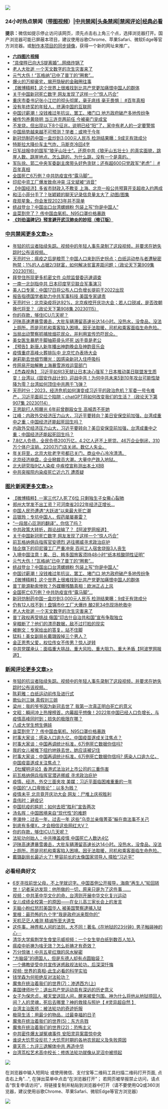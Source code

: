 ![](https://raw.githubusercontent.com/jsvpn/jsproxy/dev/64photo/fqnews-qr.jpg)

<div id="tt">
<h3>24小时热点禁闻（<a href="https://aaa.v2dns.tk/?QAjUl=BgRp5UNKRn&T5Vk=fPVH&Q59Ab=WxGE" target="_blank">带图视频</a>）|<a href="#%E4%B8%AD%E5%85%B1%E7%A6%81%E9%97%BB%E6%9B%B4%E5%A4%9A%E6%96%87%E7%AB%A0">中共禁闻</a>|<a href="#%E5%9B%BE%E7%89%87%E6%96%B0%E9%97%BB%E6%9B%B4%E5%A4%9A%E6%96%87%E7%AB%A0">头条禁闻</a>|<a href="#%E6%96%B0%E9%97%BB%E8%AF%84%E8%AE%BA%E6%9B%B4%E5%A4%9A%E6%96%87%E7%AB%A0">禁闻评论|<a href="#%E5%BF%85%E7%9C%8B%E7%BB%8F%E5%85%B8%E5%A5%BD%E6%96%87">经典必看</a></h3>
<div><b>提示：</b>微信如提示停止访问该网页，须先点击右上角三个点，选择浏览器打开。国产浏览器可能已屏蔽本项目，建议使用谷歌Chrome、苹果Safari、微软Edge等官方浏览器。或<a href="%E5%88%B6%E4%BD%9Cgit%E7%A6%81%E9%97%BB%E9%95%9C%E5%83%8F.md">制作本项目的同步镜像</a>，获得一个新的网址来推广。</div>
<ul>
<li><b><a href="http://d2.v2rss.gq/64.mp4" target="_blank">六四图片视频</a></b></li>
<li><a href="/yule/20230116/1836919.md">“具俊晔已向大S提离婚”…网络炸锅了</a></li>
<li><a href="/topimagenews/20230116/1836879.md">老人大批逝 一个天文数字的次生灾害来了</a></li>
<li><a href="/topimagenews/20230116/1836965.md">元气大伤！“瓦格纳”已中了普丁的“圈套”…</a></li>
<li><a href="/cnnews/20230116/1837004.md">爆火的万柳豪宅，揭开隐秘的金融圈往事</a></li>
<li><a href="/topimagenews/20230116/1836915.md">【微博精粹】这个世界上很难找到比共产党更加痛恨中国人的群体</a></li>
<li><a href="/topimagenews/20230117/1837143.md">关于中国新冠死亡数字 网友发现了这样一个“惊人巧合”</a></li>
<li><a href="/sohnews/20230117/1837147.md">重庆市委书记张小江烂的彻头彻尾，毫无底线 毫无畏惧｜ #百年真相</a></li>
<li><a href="/cnnews/20230116/1836995.md">没有年终奖的年轻人，挤满中国的互联网</a></li>
<li><a href="/topimagenews/20230116/1836924.md">中国讨薪潮！没钱难过年抗议、罢工、堵门口 地方政府破产多地传纷争</a></li>
<li><a href="/yule/20230117/1837161.md">被传包养黄晓明 当三连克两前任 今被豪门宠成宝</a></li>
<li><a href="/health/20230116/1836957.md">不发烧，但出现以下8个征兆，说明已经“阳”了，家中有老人的一定要警惕</a></li>
<li><a href="/baitai/20230116/1837038.md">中国局势越来越不可预测？学者：或垮于今年</a></li>
<li><a href="/topimagenews/20230116/1836904.md">新冠仿制药中国一盒炒到3,000元人民币 检测结果曝：9成无有效成分</a></li>
<li><a href="/worldnews/20230116/1836980.md">特斯拉大降价车主气炸，马斯克冷回4字</a></li>
<li><a href="/sohnews/20230116/1837044.md">日军战报中的国军“狼牙山壮士”。还原中共《狼牙山五壮士》的真实面貌，跳崖人数、跳崖地点、怎么跳的，为什么跳，没有一个是真的。</a></li>
<li><a href="/sohnews/20230117/1837146.md">军队徐、郭二中央军委副主席带头好色贪财；还有超600只党政军“老虎”｜ #百年真相</a></li>
<li><a href="/topimagenews/20230116/1836907.md">全国死亡6万例？中共防疫宣传“露马脚”…</a></li>
<li><a href="/cnnews/20230117/1837138.md">印尼中资工厂爆发致命冲突 汪文斌被“消音”</a></li>
<li><a href="/headline/20230116/1836986.md">【中国经济】多省市财政入不敷支 上海、北京一般公共预算开支超收入约两成</a></li>
<li><a href="/yule/20230117/1837139.md">和汪小菲分手了？张颖颖的聊天记录信息量太大了 动图/图集</a></li>
<li><a href="/baitai/20230116/1836991.md">夜观星象，你会发现2023年并不简单</a></li>
<li><a href="/topimagenews/20230116/1836947.md">统战登台？中国出口台湾螺蛳粉 包装上写“你是中国人”</a></li>
<li><a href="/comments/20230117/1837133.md">韭菜割完了？ 传中国血氧机、N95口罩价格暴跌</a></li>
<li><b><a href="/comments/20200207/1272816.md" target="_blank">《刘伯温碑记》预言避开武汉肺炎的妙招（修订版）</a></b></li>
</ul>
</div>

<div class="catlist">
<h3><a href="/cbnews/" target="_blank">中共禁闻</a><span><a href="/cbnews/" target="_blank" rel="nofollow">更多文章>></a></span></h3>
<ul>
<li><a href="/comments/20230117/1837301.md" target="_blank">年轻的抗议者陆续失踪。视频中的年轻人事先录制了这段视频，并要求在她失踪时公布该视频。</a></li>
<li><a href="/cbnews/20230117/1837286.md" target="_blank">天亮时分：瘟疫之后是粮荒？中国人口来到历史拐点；白纸运动参与者遭秘密拘禁；1%的人占据2/3财富，如何解决贫富差距问题；（政论天下第909集 20230116）</a></li>
<li><a href="/cbnews/20230116/1837077.md" target="_blank">拜登住所现更多机密文件 众院监督委迅速调查</a></li>
<li><a href="/cbnews/20230116/1837072.md" target="_blank">一南一北剑指中共 日本印度罕见联合军事演习</a></li>
<li><a href="/cbnews/20230116/1837068.md" target="_blank">美人口专家：中国17日将公布人口负增长提前于2022出现</a></li>
<li><a href="/cbnews/20230116/1836984.md" target="_blank">报告指德国学者助力中共军事科技 美国专家谴责</a></li>
<li><a href="/cbnews/20230116/1836903.md" target="_blank">天亮时分：北京染疫将达92%，北京疾控开庆功大会；若人口锐减，是否改朝换代将至？（政论天下第908集 20230115）</a></li>
<li><a href="/comments/20230116/1836873.md" target="_blank">你的存款，够住ICU几天呢？</a></li>
<li><a href="/comments/20230116/1836858.md" target="_blank">沪陕高速遭暴雪袭击，大批车辆滞留高速长达14小时。没热水，没食品，没法上厕所，而是司机和乘客陷入困境。因无法取暖，司机和乘客面临生命危险。</a></li>
<li><a href="/comments/20230116/1836754.md" target="_blank">当局出动警察抓捕放烟花民众，并利用宣传恐吓民众。</a></li>
<li><a href="/cbnews/20230116/1836751.md" target="_blank">美女医生暴肥手脚抽筋骨头坏死 凶手竟是老公</a></li>
<li><a href="/cbnews/20230115/1836714.md" target="_blank">【预告】新唐人新年播出神韵晚会及神韵音乐会</a></li>
<li><a href="/cbnews/20230115/1836673.md" target="_blank">疫情重症高峰火葬排队中 北京忙办表扬大会</a></li>
<li><a href="/cbnews/20230115/1836670.md" target="_blank">谢莉斯去世细节曝光：因感染新冠入住呼吸科</a></li>
<li><a href="/cbnews/20230115/1836640.md" target="_blank">传网易开始解散上海暴雪游戏运营部门</a></li>
<li><a href="/comments/20230115/1836574.md" target="_blank">【杰森视角】 习近平如何3天就让日本决心强军？日本推动美日联盟发生质变！台湾以《固安作战计划》迎战中共！为何中共未来5到10年攻台可能性陡降为零？台湾如何顶住中共两千飞弹？</a></li>
<li><a href="/cbnews/20230115/1836555.md" target="_blank">天亮时分：2023，经济危机如何演变成习近平的政治危机？军委一号令难产，习近平面前三个陷阱；chatGPT将如何改变我们的生活？（政论天下第907集 20230114）</a></li>
<li><a href="/cbnews/20230115/1836536.md" target="_blank">王思聪打人照曝光 6年前曾群殴女生 高喊弄不死她</a></li>
<li><a href="/cbnews/20230115/1836488.md" target="_blank">江峰：内政外交经济压力山大，习近平要转向？美日安保空前加强，台湾成重中之重；中国经济还能起死回生吗？</a></li>
<li><a href="/comments/20230115/1836485.md" target="_blank">内政外交经济压力山大，习近平要转向？美日安保空前加强，台湾成重中之重；中国经济还能起死回生吗？</a></li>
<li><a href="/comments/20230115/1836462.md" target="_blank">7.8亿人负债，全民负债200万亿，4.2亿人还不上房贷。46万企业倒闭，310万个体户注销，2200万门店关闭。数亿人失业。</a></li>
<li><a href="/comments/20230115/1836461.md" target="_blank">年关将至，北京大批老字号都已关门，商业中心冷冷清清。</a></li>
<li><a href="/comments/20230115/1836455.md" target="_blank">北京经济崩盘，企业掀裁员大潮，大量中产跌入地狱。</a></li>
<li><a href="/cbnews/20230114/1836430.md" target="_blank">北大研究指9亿人染疫 中疾控宣称测出本土XBB</a></li>
<li><a href="/cbnews/20230114/1836409.md" target="_blank">中共突报院内染疫死亡近六万 遭质疑</a></li>

</ul>
</div>
<div class="catlist">
<h3><a href="/topimagenews/" target="_blank">图片新闻</a><span><a href="/topimagenews/" target="_blank" rel="nofollow">更多文章>></a></span></h3>
<ul>
<li><a href="/topimagenews/20230117/1837311.md" target="_blank">【微博精粹】一家三代7人死了6位 只剩独生子女撕心裂肺</a></li>
<li><a href="/topimagenews/20230117/1837288.md" target="_blank">郑州大学发不出工资？可河南省2022年经济正增长…</a></li>
<li><a href="/topimagenews/20230117/1837260.md" target="_blank">中国人民恐遭遇“大跃进”以来最大死亡潮</a></li>
<li><a href="/topimagenews/20230117/1837259.md" target="_blank">吕银玲：专坑中国人，假药屡屡暴雷？</a></li>
<li><a href="/topimagenews/20230117/1837258.md" target="_blank">“一段居心叵测的翻译”，你信了吗？</a></li>
<li><a href="/topimagenews/20230117/1837229.md" target="_blank">中共政策大转折，舆论战输了？【阿波罗网报道】</a></li>
<li><a href="/topimagenews/20230117/1837143.md" target="_blank">关于中国新冠死亡数字 网友发现了这样一个“惊人巧合”</a></li>
<li><a href="/topimagenews/20230116/1837062.md" target="_blank">前瓦格纳佣兵指挥官安德烈 逃往挪威寻求政治庇护</a></li>
<li><a href="/topimagenews/20230116/1837061.md" target="_blank">陆企旗下的印尼镍工厂严重冲突 百间工人宿舍烧毁3人丧生</a></li>
<li><a href="/topimagenews/20230116/1837060.md" target="_blank">入境中国注意！美、日、韩多国旅客须持48小时“纸本核酸阴性证明”</a></li>
<li><a href="/topimagenews/20230116/1836965.md" target="_blank">元气大伤！“瓦格纳”已中了普丁的“圈套”…</a></li>
<li><a href="/topimagenews/20230116/1836947.md" target="_blank">统战登台？中国出口台湾螺蛳粉 包装上写“你是中国人”</a></li>
<li><a href="/topimagenews/20230116/1836924.md" target="_blank">中国讨薪潮！没钱难过年抗议、罢工、堵门口 地方政府破产多地传纷争</a></li>
<li><a href="/topimagenews/20230116/1836915.md" target="_blank">【微博精粹】这个世界上很难找到比共产党更加痛恨中国人的群体</a></li>
<li><a href="/topimagenews/20230116/1836914.md" target="_blank">普丁能源勒索惨败？外媒曝残酷真相：欧洲正占上风</a></li>
<li><a href="/topimagenews/20230116/1836907.md" target="_blank">全国死亡6万例？中共防疫宣传“露马脚”…</a></li>
<li><a href="/topimagenews/20230116/1836904.md" target="_blank">新冠仿制药中国一盒炒到3,000元人民币 检测结果曝：9成无有效成分</a></li>
<li><a href="/topimagenews/20230116/1836880.md" target="_blank">仍有12人找不到！盘锦市化工厂大爆炸 酿2死34伤现场抢救中</a></li>
<li><a href="/topimagenews/20230116/1836879.md" target="_blank">老人大批逝 一个天文数字的次生灾害来了</a></li>
<li><a href="/topimagenews/20230116/1836842.md" target="_blank">普丁政权再受挑战 俄国“印古什自治共和国”宣布争取独立</a></li>
<li><a href="/topimagenews/20230116/1836811.md" target="_blank">皇粮断了？他们的漂亮数据，敌不过打脸的现实</a></li>
<li><a href="/topimagenews/20230116/1836778.md" target="_blank">被删文：专家给出的答复，站不住脚</a></li>
<li><a href="/topimagenews/20230116/1836776.md" target="_blank">猛料！美女副局长戴璐毁掉三个男人？</a></li>
<li><a href="/topimagenews/20230116/1836772.md" target="_blank">金正恩秀父爱，权位传女不传男？惊人逆转</a></li>
<li><a href="/topimagenews/20230115/1836710.md" target="_blank">中共党媒承认：面临重大挑战、重大风险、重大阻力、重大矛盾【阿波罗网报道】</a></li>

</ul>
</div>
<div class="catlist">
<h3><a href="/comments/" target="_blank">新闻评论</a><span><a href="/comments/" target="_blank" rel="nofollow">更多文章>></a></span></h3>
<ul>
<li><a href="/comments/20230117/1837301.md" target="_blank">年轻的抗议者陆续失踪。视频中的年轻人事先录制了这段视频，并要求在她失踪时公布该视频。</a></li>
<li><a href="/comments/20230117/1837289.md" target="_blank">陈莉雅：白纸运动前传及进行式</a></li>
<li><a href="/comments/20230117/1837279.md" target="_blank">歌仙刘三妹 真假刘三姐</a></li>
<li><a href="/comments/20230117/1837268.md" target="_blank">梁州：我的爷爷因为新冠去世了 我第一次真正明白死亡的意义</a></li>
<li><a href="/comments/20230117/1837213.md" target="_blank">文昭：瞬间冲上热搜榜首，内幕超乎想像！2022年中国已经人口负增长，与疫情高峰同时到；损失的极限在哪？</a></li>
<li><a href="/comments/20230117/1837182.md" target="_blank">八成大学生想生俩娃</a></li>
<li><a href="/comments/20230117/1837133.md" target="_blank">韭菜割完了？ 传中国血氧机、N95口罩价格暴跌</a></li>
<li><a href="/comments/20230117/1837097.md" target="_blank">时事大家谈：感染人口逾九亿，中国疫苗遂成关注焦点？</a></li>
<li><a href="/comments/20230117/1837096.md" target="_blank">时事大家谈：中国再调统计标准，6万例死亡数据你信吗?</a></li>
<li><a href="/comments/20230117/1837089.md" target="_blank">我的女儿被推下纽约地铁去世，她应该被记住</a></li>
<li><a href="/comments/20230116/1837074.md" target="_blank">时事大家谈：中国再调统计标准，6万例死亡数据你信吗? 感染人口逾九亿，中国疫苗遂成关注焦点？</a></li>
<li><a href="/comments/20230116/1837037.md" target="_blank">【杜耀明评论】香港式法治对上市公司的三重伤害</a></li>
<li><a href="/comments/20230116/1837029.md" target="_blank">前瓦格纳佣兵指挥官潜逃挪威 寻求政治庇护</a></li>
<li><a href="/comments/20230116/1837015.md" target="_blank">疫情、经济、外交三面夹攻 美媒：习近平面临困难重重的一年</a></li>
<li><a href="/comments/20230116/1836981.md" target="_blank">中国的“人口卑贱论”：以多为贱？</a></li>
<li><a href="/comments/20230116/1836905.md" target="_blank">疫情未平 北京竟开庆功大会 网友：尸堆上庆祝胜利</a></li>
<li><a href="/comments/20230116/1836884.md" target="_blank">袁伟时：避疫记</a></li>
<li><a href="/comments/20230116/1836883.md" target="_blank">中国抗疫的尴尬：如何去把“胜利”宣告两次</a></li>
<li><a href="/comments/20230116/1836882.md" target="_blank">汤名晖：中国困境来自“现代性”的难题</a></li>
<li><a href="/comments/20230116/1836881.md" target="_blank">李濠仲：过去一年，过去一年 这些“乌克兰亲俄菁英”躲在南法事不关己</a></li>
<li><a href="/comments/20230116/1836876.md" target="_blank">到底有多傻X，才会相信这些网红大V？</a></li>
<li><a href="/comments/20230116/1836873.md" target="_blank">你的存款，够住ICU几天呢？</a></li>
<li><a href="/comments/20230116/1836865.md" target="_blank">法轮功创始人：中共掩盖疫情 中国死亡人数达4亿</a></li>
<li><a href="/comments/20230116/1836858.md" target="_blank">沪陕高速遭暴雪袭击，大批车辆滞留高速长达14小时。没热水，没食品，没法上厕所，而是司机和乘客陷入困境。因无法取暖，司机和乘客面临生命危险。</a></li>
<li><a href="/comments/20230116/1836823.md" target="_blank">戴璐副局长最近火了! 整容前长的太像国家领导人 撞脸“习近平”</a></li>

</ul>
</div>

<div class="catlist">
<h3>必看经典好文</h3>
<ul>
<li><a href="/comments/20210716/1588420.md" target="_blank">6岁寻找前世父母，不上学就识字。中国首例公开报导，海南“再生人”轮回转世！记者采访发现：他所做的一切，原来只是为了这件事 &#8230;&#8230;</a></li>
<li><a href="/comments/20220119/1681422.md" target="_blank">视频：中共革中华文化的命，台湾则开展中华文化复兴运动</a></li>
<li><a href="/comments/20210801/1597741.md" target="_blank">女儿成绩全校第一的原因——在女儿高三家长会上的发言</a></li>
<li><a href="/cbnews/20220809/1769245.md" target="_blank">无脑小粉红怒怼美国华人 被美国警察逮捕入狱</a></li>
<li><a href="/lifebaike/20210115/1468011.md" target="_blank">里根：最恐怖的九个字“我是政府派来帮你的”</a></li>
<li><a href="/comments/20210302/1496716.md" target="_blank">天机茫茫人难测 精诚所至大道生</a></li>
<li><a href="/comments/20220722/1761738.md" target="_blank">这件事，神界和人间的法则，大不同！著名《在地狱的23分钟》男子触碰神的心⋯</a></li>
<li><a href="/comments/20221213/1822868.md" target="_blank">清华大学紫荆学生食堂示威视频：一个女生举白纸到数百人加入</a></li>
<li><a href="/comments/20200502/1322275.md" target="_blank">瘟疫中祈祷为啥无效？怎么祈祷才有奇效？</a></li>
<li><a href="/ccpdope/20210708/1583079.md" target="_blank">万分惊骇！中共五星红旗的风水秘密</a></li>
<li><a href="/comments/20220129/1685716.md" target="_blank">“方脑袋”的德国人，但是东德人却有点圆脑袋？</a></li>
<li><a href="/bannedvideo/20210124/1473946.md" target="_blank">一个佛教徒受中共宣传迷惑敌视法轮功，后深深忏悔</a></li>
<li><a href="/aomi/supernatural/20150313/374665.md" target="_blank">视频: 世界的真相-此生必看的科学实验</a></li>
<li><a href="/comments/20210123/1473430.md" target="_blank">钱学森为何拒绝反对法轮功？</a></li>
<li><a href="/topimagenews/20180527/948369.md" target="_blank">魔鬼在统治着我们的世界(7)：渗透西方(上)</a></li>
<li><a href="/cnnews/20210819/1609201.md" target="_blank">美国律师叶宁：退出共产党运动具有深远的历史意义</a></li>
<li><a href="/comments/20211012/1636544.md" target="_blank">女子为保忠贞，被天堂送回人间，醒来被爱包围。神为什么将他从地狱捞回人间？人的灵魂，死后去哪里？神的救赎与照护【 #灵异超自然 】</a></li>
<li><a href="/comments/20200801/1373219.md" target="_blank">台湾主治医师：被法轮功的奇迹折服</a></li>
<li><a href="/comments/20221023/1801109.md" target="_blank">极简生活：用最少的物品，过最幸福的日子</a></li>
<li><a href="/topimagenews/20180524/946967.md" target="_blank">魔鬼在统治着我们的世界(5)：东方杀戮</a></li>
<li><a href="/comments/20180804/981524.md" target="_blank">魔鬼在统治着我们的世界(22)：恐怖主义</a></li>
<li><a href="/ccpdope/20220806/1768044.md" target="_blank">中共密件爆太湖冤魂事件 安阳灵异案震惊中央</a></li>
<li><a href="/bannedvideo/20220120/1681818.md" target="_blank">谁说大饥荒没反抗？大饥荒时期的各地农民起义及失败原因</a></li>
<li><a href="/comments/20131119/1029445.md" target="_blank">章天亮：九评三退解体中共 再造中华</a></li>
<li><a href="/cbnews/20220707/1755000.md" target="_blank">台湾茑松艺术高中校长：修炼法轮功就像从泥沼中被捞起</a></li>

</ul>
</div>

![](https://raw.githubusercontent.com/jsvpn/jsproxy/dev/64photo/fqnews-qr.jpg)

在浏览器中输入短网址 或使用微信、支付宝等二维码工具扫描二维码打开页面, 点击右上角"...", 在弹出菜单中点击“在浏览器打开”； 若网页被举报禁止访问，请点击“恢复申请访问”，将链接复制并粘贴到浏览器中打开（请不要使用QQ或360浏览器，建议使用谷歌Chrome、苹果Safari、微软Edge等官方浏览器）

![](https://raw.githubusercontent.com/jsvpn/jsproxy/dev/64photo/wx.jpg)